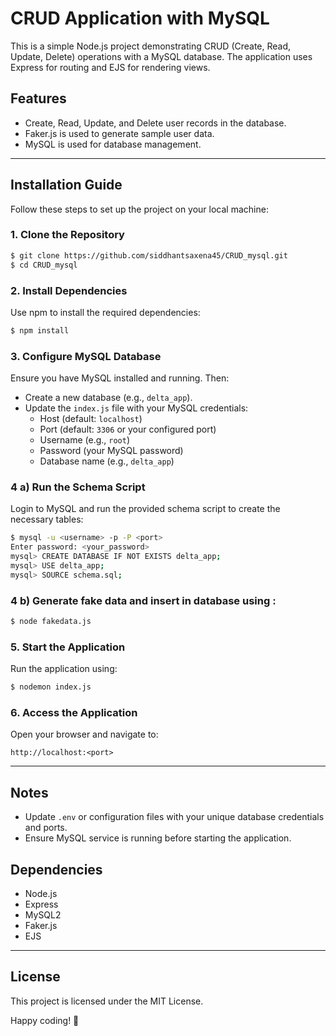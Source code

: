 # CRUD Application with MySQL

This is a simple Node.js project demonstrating CRUD (Create, Read, Update, Delete) operations with a MySQL database. The application uses Express for routing and EJS for rendering views.

## Features
- Create, Read, Update, and Delete user records in the database.
- Faker.js is used to generate sample user data.
- MySQL is used for database management.

---

## Installation Guide

Follow these steps to set up the project on your local machine:

### 1. Clone the Repository
```bash
$ git clone https://github.com/siddhantsaxena45/CRUD_mysql.git
$ cd CRUD_mysql
```

### 2. Install Dependencies
Use npm to install the required dependencies:
```bash
$ npm install
```

### 3. Configure MySQL Database
Ensure you have MySQL installed and running. Then:
- Create a new database (e.g., `delta_app`).
- Update the `index.js` file with your MySQL credentials:
  - Host (default: `localhost`)
  - Port (default: `3306` or your configured port)
  - Username (e.g., `root`)
  - Password (your MySQL password)
  - Database name (e.g., `delta_app`)

### 4 a) Run the Schema Script
Login to MySQL and run the provided schema script to create the necessary tables:
```bash
$ mysql -u <username> -p -P <port>
Enter password: <your_password>
mysql> CREATE DATABASE IF NOT EXISTS delta_app;
mysql> USE delta_app;
mysql> SOURCE schema.sql;
```
### 4 b) Generate fake data and insert in database using :
```bash
$ node fakedata.js
```

### 5. Start the Application
Run the application using:
```bash
$ nodemon index.js
```

### 6. Access the Application
Open your browser and navigate to:
```
http://localhost:<port>
```

---

## Notes
- Update `.env` or configuration files with your unique database credentials and ports.
- Ensure MySQL service is running before starting the application.

## Dependencies
- Node.js
- Express
- MySQL2
- Faker.js
- EJS

---

## License
This project is licensed under the MIT License.

Happy coding! 🚀
